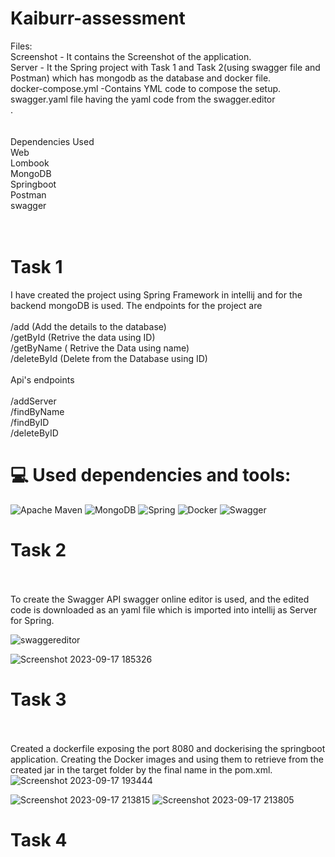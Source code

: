 # Kaiburr-assessment

Files:<br>Screenshot - It contains the Screenshot of the application.<br>Server - It the Spring project with Task 1 and Task 2(using swagger file and Postman) which has mongodb as the database and docker file.<br>docker-compose.yml -Contains YML code to compose the setup.<br>swagger.yaml file having the yaml code from the swagger.editor<br>.<br><br><br>Dependencies Used<br>Web<br>Lombook <br>MongoDB<br>Springboot<br>Postman<br>swagger<br><br><br>

# Task 1<br>
I have created the project using Spring Framework in intellij and for the backend mongoDB is used. The endpoints for the project are<br><br>/add (Add the details to the database)<br>/getById (Retrive the data using ID)<br>/getByName ( Retrive the Data using name)<br>/deleteById (Delete from the Database using ID)<br><br>Api's endpoints<br><br>/addServer<br>/findByName<br>/findByID<br>/deleteByID<br>


# 💻 Used dependencies and tools:
![Apache Maven](https://img.shields.io/badge/Apache%20Maven-C71A36?style=for-the-badge&logo=Apache%20Maven&logoColor=white) ![MongoDB](https://img.shields.io/badge/MongoDB-%234ea94b.svg?style=for-the-badge&logo=mongodb&logoColor=white) ![Spring](https://img.shields.io/badge/spring-%236DB33F.svg?style=for-the-badge&logo=spring&logoColor=white) ![Docker](https://img.shields.io/badge/docker-%230db7ed.svg?style=for-the-badge&logo=docker&logoColor=white) ![Swagger](https://img.shields.io/badge/-Swagger-%23Clojure?style=for-the-badge&logo=swagger&logoColor=white)

# Task 2<br><br>
To create the Swagger API swagger online editor is used, and the edited code is downloaded as an yaml file which is imported into intellij as Server for Spring.

![swaggereditor](https://github.com/IMoonKnight/Kaiburr-assessment/assets/114847358/fca1d8fe-e2c1-424a-bccc-f88eab7de1ba)

![Screenshot 2023-09-17 185326](https://github.com/IMoonKnight/Kaiburr-assessment/assets/114847358/7086defe-cb81-4710-a020-07155101f114)

# Task 3<br><br>
Created a dockerfile exposing the port 8080 and dockerising the springboot application. Creating the Docker images and using them to retrieve from the created jar in the target folder by the final name in the pom.xml.
![Screenshot 2023-09-17 193444](https://github.com/IMoonKnight/Kaiburr-assessment/assets/114847358/75e43d07-ab66-46c2-996f-81bbb91b9d02)

![Screenshot 2023-09-17 213815](https://github.com/IMoonKnight/Kaiburr-assessment/assets/114847358/bb8a679b-5131-4994-bb2f-ec86027a34dc)
![Screenshot 2023-09-17 213805](https://github.com/IMoonKnight/Kaiburr-assessment/assets/114847358/1ce1a438-c9e9-45f1-88b0-b4722fb45a63)

# Task 4


